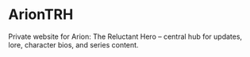 # ArionTRH
Private website for Arion: The Reluctant Hero – central hub for updates, lore, character bios, and series content.
